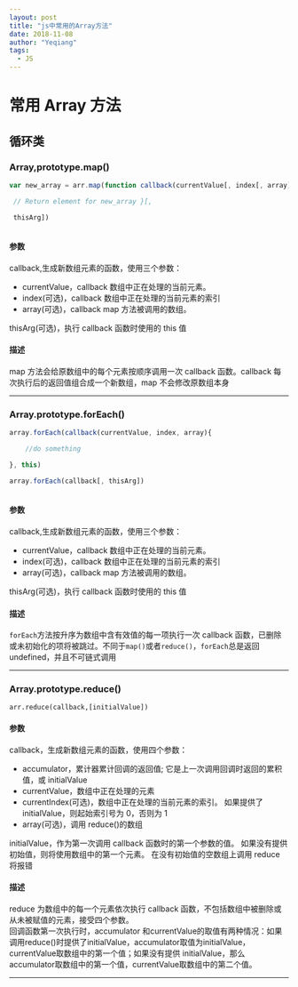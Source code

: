 ```yaml
---
layout: post
title: "js中常用的Array方法"
date: 2018-11-08
author: "Yeqiang"
tags:
  - JS
---
```


# 常用 Array 方法

## 循环类

### Array,prototype.map()

```javascript
var new_array = arr.map(function callback(currentValue[, index[, array]]){

 // Return element for new_array }[,

 thisArg])



```

#### 参数

callback,生成新数组元素的函数，使用三个参数：

- currentValue，callback 数组中正在处理的当前元素。
- index(可选)，callback 数组中正在处理的当前元素的索引
- array(可选)，callback map 方法被调用的数组。

thisArg(可选)，执行 callback 函数时使用的 this 值
#### 描述
map 方法会给原数组中的每个元素按顺序调用一次 callback 函数。callback 每次执行后的返回值组合成一个新数组，map 不会修改原数组本身

---

### Array.prototype.forEach()

```javascript
array.forEach(callback(currentValue, index, array){

    //do something

}, this)

array.forEach(callback[, thisArg])



```

#### 参数

callback,生成新数组元素的函数，使用三个参数：

- currentValue，callback 数组中正在处理的当前元素。
- index(可选)，callback 数组中正在处理的当前元素的索引
- array(可选)，callback map 方法被调用的数组。

thisArg(可选)，执行 callback 函数时使用的 this 值

#### 描述

`forEach`方法按升序为数组中含有效值的每一项执行一次 callback 函数，已删除或未初始化的项将被跳过。不同于`map()`或者`reduce()`，`forEach`总是返回 undefined，并且不可链式调用

---

### Array.prototype.reduce()

```
arr.reduce(callback,[initialValue])

```

#### 参数

callback，生成新数组元素的函数，使用四个参数：

- accumulator，累计器累计回调的返回值; 它是上一次调用回调时返回的累积值，或 initialValue
- currentValue，数组中正在处理的元素
- currentIndex(可选)，数组中正在处理的当前元素的索引。 如果提供了 initialValue，则起始索引号为 0，否则为 1
- array(可选)，调用 reduce()的数组

initialValue，作为第一次调用 callback 函数时的第一个参数的值。 如果没有提供初始值，则将使用数组中的第一个元素。 在没有初始值的空数组上调用 reduce 将报错

#### 描述

reduce 为数组中的每一个元素依次执行 callback 函数，不包括数组中被删除或从未被赋值的元素，接受四个参数。  
回调函数第一次执行时，accumulator 和currentValue的取值有两种情况：如果调用reduce()时提供了initialValue，accumulator取值为initialValue，currentValue取数组中的第一个值；如果没有提供 initialValue，那么accumulator取数组中的第一个值，currentValue取数组中的第二个值。

---
